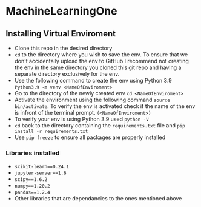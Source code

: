 # MachineLearningOne

## Installing Virtual Enviroment
- Clone this repo in the desired directory
- `cd` to the directory where you wish to save the env. To ensure that we don't accidentally upload the env to GitHub I recommend not creating the env in the same directory you cloned this git repo and having a separate directory exclusively for the env. 
- Use the following command to create the env using Python 3.9 `Python3.9 -m venv <NameOfEnviroment>`
- Go to the directory of the newly created env `cd <NameOfEnviroment>` 
- Activate the environment using the following command  `source bin/activate`. To verify the env is activated check if the name of the env is infront of the terminal prompt. `(<NameOfEnviroment>)`
- To verify your env is using Python 3.9 used `python -V`
- `cd` back to the directory containing the `requirements.txt` file and `pip install -r requirements.txt` 
- Use `pip freeze` to ensure all packages are properly installed 
### Libraries installed
- `scikit-learn==0.24.1`
- `jupyter-server==1.6`
- `scipy==1.6.2`
- `numpy==1.20.2`
- `pandas==1.2.4`
- Other libraries that are dependancies to the ones mentioned above 


